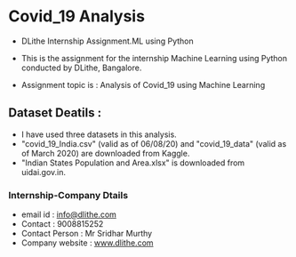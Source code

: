  # Covid_19 Analysis
+ DLithe Internship Assignment.ML using Python


+ This is the assignment for the internship Machine Learning using Python conducted by DLithe, Bangalore.

+ Assignment topic is : Analysis of Covid_19 using Machine Learning 
 ## Dataset Deatils : 
 +  I have used three datasets in this analysis.
 + "covid_19_India.csv" (valid as of 06/08/20) and "covid_19_data" (valid as of March 2020) are downloaded from Kaggle. 
 + "Indian States Population and Area.xlsx" is downloaded from uidai.gov.in.

 ### Internship-Company Dtails

  + email id : info@dlithe.com
  + Contact : 9008815252
  + Contact Person : Mr Sridhar Murthy
  + Company website : www.dlithe.com

